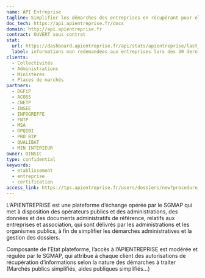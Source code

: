 ```yaml
---
name: API Entreprise
tagline: Simplifier les démarches des entreprises en récupérant pour elles leurs documents administratifs
doc_tech: https://api.apientreprise.fr/docs
domain: http://api.apientreprise.fr
contract: OUVERT sous contrat
stat:
  url: https://dashboard.apientreprise.fr/api/stats/apientreprise/last_30_days_requests
  label: informations non redemandées aux entreprises lors des 30 derniers jours
clients:
  - Collectivités
  - Administrations
  - Ministères
  - Places de marchés
partners:
  - DGFiP
  - ACOSS
  - CNETP
  - INSEE
  - INFOGREFFE
  - FNTP
  - MSA
  - OPQIBI
  - PRO BTP
  - QUALIBAT
  - MIN INTERIEUR
owner: DINSIC
type: confidential
keywords:
  - etablissement
  - entreprise
  - certification
access_link: https://tps.apientreprise.fr/users/dossiers/new?procedure_id=33
---
```


L’APIENTREPRISE est une plateforme d’échange opérée par le SGMAP qui met à disposition des opérateurs publics et des administrations, des données et des documents administratifs de référence, relatifs aux entreprises et association, qui sont délivrés par les administrations et les organismes publics, à fin de simplifier les démarches administratives et la gestion des dossiers.

Composante de l’Etat plateforme, l’accès à l’APIENTREPRISE est modérée et régulée par le SGMAP, qui attribue à chaque client des autorisations de récupération d’informations selon la nature des démarches à traiter (Marchés publics simplifiés, aides publiques simplifiés…)
